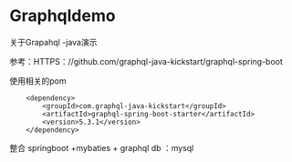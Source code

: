 # Graphqldemo
关于Grapahql -java演示

参考：HTTPS：//github.com/graphql-java-kickstart/graphql-spring-boot


使用相关的pom

        <dependency>
            <groupId>com.graphql-java-kickstart</groupId>
            <artifactId>graphql-spring-boot-starter</artifactId>
            <version>5.3.1</version>
        </dependency>



整合 springboot +mybaties + graphql 
db ：mysql




